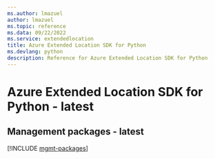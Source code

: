 ```yaml
---
ms.author: lmazuel
author: lmazuel
ms.topic: reference
ms.data: 09/22/2022
ms.service: extendedlocation
title: Azure Extended Location SDK for Python
ms.devlang: python
description: Reference for Azure Extended Location SDK for Python
---
```

# Azure Extended Location SDK for Python - latest

## Management packages - latest
[!INCLUDE [mgmt-packages](extended-location-mgmt-index.md)]